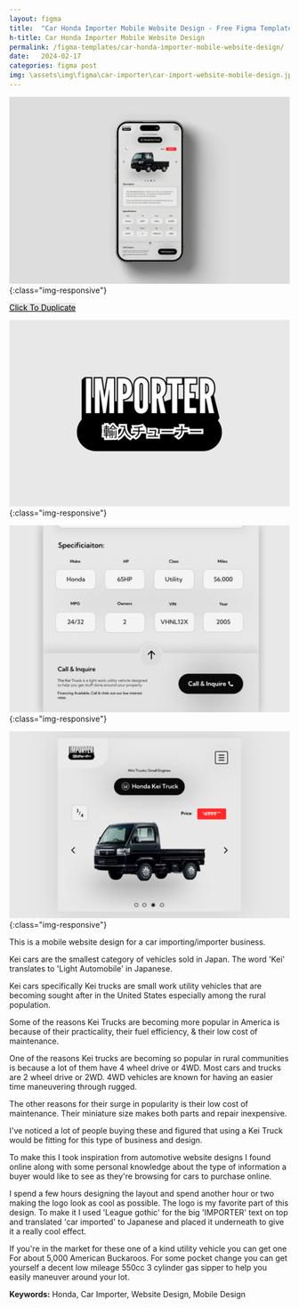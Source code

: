 ```yaml
---
layout: figma
title:  "Car Honda Importer Mobile Website Design - Free Figma Template"
h-title: Car Honda Importer Mobile Website Design
permalink: /figma-templates/car-honda-importer-mobile-website-design/
date:   2024-02-17
categories: figma post
img: \assets\img\figma\car-importer\car-import-website-mobile-design.jpg
---
```


![image-title-here](\assets\img\figma\car-importer\car-import-website-mobile-design.jpg){:class="img-responsive"}

<a style="color:#000;background:#E8E8E8;" class="button" href="https://www.figma.com/community/file/1337950136571991121/car-importing-mobile-website-design" target="_blank">Click To Duplicate</a>


![car importing business website](\assets\img\figma\car-importer\car-importer-logo.jpg){:class="img-responsive"}

![car importing business website](\assets\img\figma\car-importer\car-importer-website-specification.jpg){:class="img-responsive"}

![car importing business website](\assets\img\figma\car-importer\car-importer-application-kei-truck-honda.jpg){:class="img-responsive"}

This is a mobile website design for a car importing/importer business.

Kei cars are the smallest category of vehicles sold in Japan. The word 'Kei' translates to 'Light Automobile' in Japanese.

Kei cars specifically Kei trucks are small work utility vehicles that are becoming sought after in the United States especially among the rural population.

Some of the reasons Kei Trucks are becoming more popular in America is because of their practicality, their fuel efficiency, & their low cost of maintenance. 

One of the reasons Kei trucks are becoming so popular in rural communities is because a lot of them have 4 wheel drive or 4WD. Most cars and trucks are 2 wheel drive or 2WD. 4WD vehicles are known for having an easier time maneuvering through rugged.

The other reasons for their surge in popularity is their low cost of maintenance. Their miniature size makes both parts and repair inexpensive.

I've noticed a lot of people buying these and figured that using a Kei Truck would be fitting for this type of business and design.

To make this I took inspiration from automotive website designs I found online along with some personal knowledge about the type of information a buyer would like to see as they're browsing for cars to purchase online.

I spend a few hours designing the layout and spend another hour or two making the logo look as cool as possible. The logo is my favorite part of this design. To make it I used 'League gothic' for the big 'IMPORTER' text on top and translated 'car imported' to Japanese and placed it underneath to give it a really cool effect.

If you're in the market for these one of a kind utility vehicle you can get one For about 5,000 American Buckaroos. For some pocket change you can get yourself a decent low mileage 550cc 3 cylinder gas sipper to help you easily maneuver around your lot.

**Keywords:** Honda, Car Importer, Website Design, Mobile Design



